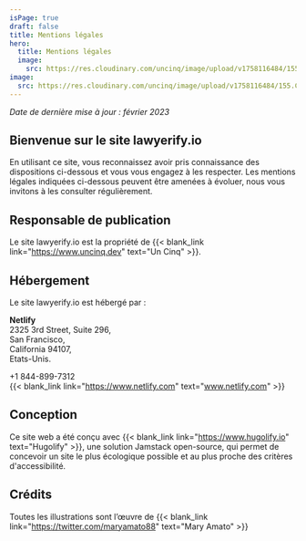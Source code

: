 ```yaml
---
isPage: true
draft: false
title: Mentions légales
hero:
  title: Mentions légales
  image:
    src: https://res.cloudinary.com/uncinq/image/upload/v1758116484/155.Curiosity_umucva.svg
image:
  src: https://res.cloudinary.com/uncinq/image/upload/v1758116484/155.Curiosity_umucva.svg
---
```


_Date de dernière mise à jour : février 2023_

## Bienvenue sur le site lawyerify.io

En utilisant ce site, vous reconnaissez avoir pris connaissance des dispositions ci-dessous et vous vous engagez à les respecter. Les mentions légales indiquées ci-dessous peuvent être amenées à évoluer, nous vous invitons à les consulter régulièrement.

## Responsable de publication

Le site lawyerify.io est la propriété de {{< blank_link link="https://www.uncinq.dev" text="Un Cinq" >}}.

## Hébergement

Le site lawyerify.io est hébergé par :

**Netlify** \
2325 3rd Street, Suite 296, \
San Francisco, \
California 94107, \
Etats-Unis.

+1 844-899-7312\
{{< blank_link link="https://www.netlify.com" text="www.netlify.com" >}}

## Conception

Ce site web a été conçu avec {{< blank_link link="https://www.hugolify.io" text="Hugolify" >}}, une solution Jamstack open-source, qui permet de concevoir un site le plus écologique possible et au plus proche des critères d'accessibilité.

## Crédits

Toutes les illustrations sont l’œuvre de {{< blank_link link="https://twitter.com/maryamato88" text="Mary Amato" >}}

